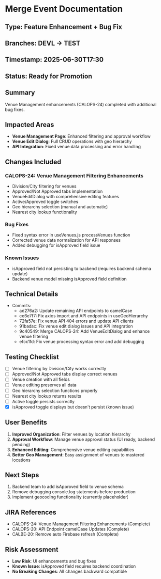 # Merge Event Documentation

## Type: Feature Enhancement + Bug Fix
## Branches: DEVL → TEST  
## Timestamp: 2025-06-30T17:30
## Status: Ready for Promotion

## Summary
Venue Management enhancements (CALOPS-24) completed with additional bug fixes.

## Impacted Areas
- **Venue Management Page**: Enhanced filtering and approval workflow
- **Venue Edit Dialog**: Full CRUD operations with geo hierarchy
- **API Integration**: Fixed venue data processing and error handling

## Changes Included

### CALOPS-24: Venue Management Filtering Enhancements
- Division/City filtering for venues
- Approved/Not Approved tabs implementation
- VenueEditDialog with comprehensive editing features
- Active/Approved toggle switches
- Geo hierarchy selection (manual and automatic)
- Nearest city lookup functionality

### Bug Fixes
- Fixed syntax error in useVenues.js processVenues function
- Corrected venue data normalization for API responses
- Added debugging for isApproved field issue

### Known Issues
- isApproved field not persisting to backend (requires backend schema update)
- Backend venue model missing isApproved field definition

## Technical Details
- Commits:
  - ad276a2: Update remaining API endpoints to camelCase
  - ce6e7f7: Fix axios import and API endpoints in useGeoHierarchy
  - 72fa57e: Fix venue API 404 errors and update API clients
  - 91badac: Fix venue edit dialog issues and API integration
  - 9c40549: Merge CALOPS-24: Add VenueEditDialog and enhance venue filtering
  - efcc1fd: Fix venue processing syntax error and add debugging

## Testing Checklist
- [ ] Venue filtering by Division/City works correctly
- [ ] Approved/Not Approved tabs display correct venues
- [ ] Venue creation with all fields
- [ ] Venue editing preserves all data
- [ ] Geo hierarchy selection functions properly
- [ ] Nearest city lookup returns results
- [ ] Active toggle persists correctly
- [X] isApproved toggle displays but doesn't persist (known issue)

## User Benefits
1. **Improved Organization**: Filter venues by location hierarchy
2. **Approval Workflow**: Manage venue approval status (UI ready, backend pending)
3. **Enhanced Editing**: Comprehensive venue editing capabilities
4. **Better Geo Management**: Easy assignment of venues to mastered locations

## Next Steps
1. Backend team to add isApproved field to venue schema
2. Remove debugging console.log statements before production
3. Implement geocoding functionality (currently placeholder)

## JIRA References
- CALOPS-24: Venue Management Filtering Enhancements (Complete)
- CALOPS-20: API Endpoint camelCase Updates (Complete)
- CALBE-20: Remove auto Firebase refresh (Complete)

## Risk Assessment
- **Low Risk**: UI enhancements and bug fixes
- **Known Issue**: isApproved field requires backend coordination
- **No Breaking Changes**: All changes backward compatible